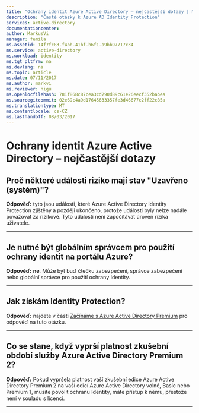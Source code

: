 ```yaml
---
title: "Ochrany identit Azure Active Directory – nejčastější dotazy | Microsoft Docs"
description: "Časté otázky k Azure AD Identity Protection"
services: active-directory
documentationcenter: 
author: MarkusVi
manager: femila
ms.assetid: 14f7fc83-f4bb-41bf-b6f1-a9bb97717c34
ms.service: active-directory
ms.workload: identity
ms.tgt_pltfrm: na
ms.devlang: na
ms.topic: article
ms.date: 07/11/2017
ms.author: markvi
ms.reviewer: nigu
ms.openlocfilehash: 781f868c87cea3cd790d89c61e26eecf352babea
ms.sourcegitcommit: 02e69c4a9d17645633357fe3d46677c2ff22c85a
ms.translationtype: MT
ms.contentlocale: cs-CZ
ms.lasthandoff: 08/03/2017
---
```

# <a name="azure-active-directory-identity-protection-faq"></a>Ochrany identit Azure Active Directory – nejčastější dotazy


## <a name="why-do-some-risk-events-have-closed-system-status"></a>Proč některé události riziko mají stav "Uzavřeno (systém)"?

**Odpověď:** tyto jsou události, které Azure Active Directory Identity Protection zjištěny a později ukončeno, protože události byly nelze nadále považovat za rizikové. Tyto události není započítávat úroveň rizika uživatele. 

---

## <a name="do-i-need-to-be-a-global-admin-to-use-identity-protection-in-the-azure-portal"></a>Je nutné být globálním správcem pro použití ochrany identit na portálu Azure?
**Odpověď:** **ne**. Může být buď čtečku zabezpečení, správce zabezpečení nebo globální správce pro použití ochrany Identity.

---

## <a name="how-do-i-get-identity-protection"></a>Jak získám Identity Protection?
**Odpověď:** najdete v části [Začínáme s Azure Active Directory Premium](active-directory-get-started-premium.md) pro odpověď na tuto otázku.

---

## <a name="what-happens-when-your-azure-active-directory-premium-2-trial-expires"></a>Co se stane, když vyprší platnost zkušební období služby Azure Active Directory Premium 2?

**Odpověď:** Pokud vypršela platnost vaší zkušební edice Azure Active Directory Premium 2 na vaší edicí Azure Active Directory volné, Basic nebo Premium 1, musíte povolit ochranu Identity, máte přístup k němu, přestože není v souladu s licencí.

---
